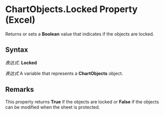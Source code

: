 
# ChartObjects.Locked Property (Excel)

Returns or sets a  **Boolean** value that indicates if the objects are locked.


## Syntax

 _表达式_. **Locked**

 _表达式_ A variable that represents a **ChartObjects** object.


## Remarks

This property returns  **True** if the objects are locked or **False** if the objects can be modified when the sheet is protected.

